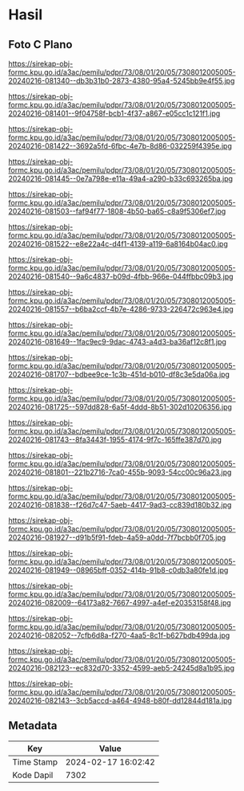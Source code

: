 # Hasil

## Foto C Plano

https://sirekap-obj-formc.kpu.go.id/a3ac/pemilu/pdpr/73/08/01/20/05/7308012005005-20240216-081340--db3b31b0-2873-4380-95a4-5245bb9e4f55.jpg

https://sirekap-obj-formc.kpu.go.id/a3ac/pemilu/pdpr/73/08/01/20/05/7308012005005-20240216-081401--9f04758f-bcb1-4f37-a867-e05cc1c121f1.jpg

https://sirekap-obj-formc.kpu.go.id/a3ac/pemilu/pdpr/73/08/01/20/05/7308012005005-20240216-081422--3692a5fd-6fbc-4e7b-8d86-032259f4395e.jpg

https://sirekap-obj-formc.kpu.go.id/a3ac/pemilu/pdpr/73/08/01/20/05/7308012005005-20240216-081445--0e7a798e-e11a-49a4-a290-b33c693265ba.jpg

https://sirekap-obj-formc.kpu.go.id/a3ac/pemilu/pdpr/73/08/01/20/05/7308012005005-20240216-081503--faf94f77-1808-4b50-ba65-c8a9f5306ef7.jpg

https://sirekap-obj-formc.kpu.go.id/a3ac/pemilu/pdpr/73/08/01/20/05/7308012005005-20240216-081522--e8e22a4c-d4f1-4139-a119-6a8164b04ac0.jpg

https://sirekap-obj-formc.kpu.go.id/a3ac/pemilu/pdpr/73/08/01/20/05/7308012005005-20240216-081540--9a6c4837-b09d-4fbb-966e-044ffbbc09b3.jpg

https://sirekap-obj-formc.kpu.go.id/a3ac/pemilu/pdpr/73/08/01/20/05/7308012005005-20240216-081557--b6ba2ccf-4b7e-4286-9733-226472c963e4.jpg

https://sirekap-obj-formc.kpu.go.id/a3ac/pemilu/pdpr/73/08/01/20/05/7308012005005-20240216-081649--1fac9ec9-9dac-4743-a4d3-ba36af12c8f1.jpg

https://sirekap-obj-formc.kpu.go.id/a3ac/pemilu/pdpr/73/08/01/20/05/7308012005005-20240216-081707--bdbee9ce-1c3b-451d-b010-df8c3e5da06a.jpg

https://sirekap-obj-formc.kpu.go.id/a3ac/pemilu/pdpr/73/08/01/20/05/7308012005005-20240216-081725--597dd828-6a5f-4ddd-8b51-302d10206356.jpg

https://sirekap-obj-formc.kpu.go.id/a3ac/pemilu/pdpr/73/08/01/20/05/7308012005005-20240216-081743--8fa3443f-1955-4174-9f7c-165ffe387d70.jpg

https://sirekap-obj-formc.kpu.go.id/a3ac/pemilu/pdpr/73/08/01/20/05/7308012005005-20240216-081801--221b2716-7ca0-455b-9093-54cc00c96a23.jpg

https://sirekap-obj-formc.kpu.go.id/a3ac/pemilu/pdpr/73/08/01/20/05/7308012005005-20240216-081838--f26d7c47-5aeb-4417-9ad3-cc839d180b32.jpg

https://sirekap-obj-formc.kpu.go.id/a3ac/pemilu/pdpr/73/08/01/20/05/7308012005005-20240216-081927--d91b5f91-fdeb-4a59-a0dd-7f7bcbb0f705.jpg

https://sirekap-obj-formc.kpu.go.id/a3ac/pemilu/pdpr/73/08/01/20/05/7308012005005-20240216-081949--08965bff-0352-414b-91b8-c0db3a80fe1d.jpg

https://sirekap-obj-formc.kpu.go.id/a3ac/pemilu/pdpr/73/08/01/20/05/7308012005005-20240216-082009--64173a82-7667-4997-a4ef-e20353158f48.jpg

https://sirekap-obj-formc.kpu.go.id/a3ac/pemilu/pdpr/73/08/01/20/05/7308012005005-20240216-082052--7cfb6d8a-f270-4aa5-8c1f-b627bdb499da.jpg

https://sirekap-obj-formc.kpu.go.id/a3ac/pemilu/pdpr/73/08/01/20/05/7308012005005-20240216-082123--ec832d70-3352-4599-aeb5-24245d8a1b95.jpg

https://sirekap-obj-formc.kpu.go.id/a3ac/pemilu/pdpr/73/08/01/20/05/7308012005005-20240216-082143--3cb5accd-a464-4948-b80f-dd12844d181a.jpg


## Metadata

| Key        | Value               |
| ---------- | ------------------- |
| Time Stamp | 2024-02-17 16:02:42 |
| Kode Dapil | 7302                |



